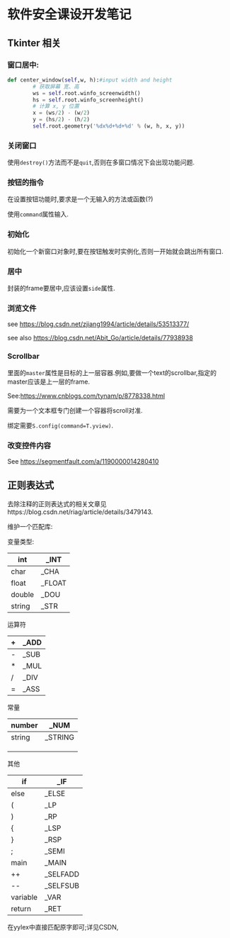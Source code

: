 # 软件安全课设开发笔记

## Tkinter 相关

### 窗口居中:

```python
def center_window(self,w, h):#input width and height
		# 获取屏幕 宽、高
		ws = self.root.winfo_screenwidth()
		hs = self.root.winfo_screenheight()
		# 计算 x, y 位置
		x = (ws/2) - (w/2)
		y = (hs/2) - (h/2)
		self.root.geometry('%dx%d+%d+%d' % (w, h, x, y))
```

### 关闭窗口

使用`destroy()`方法而不是`quit`,否则在多窗口情况下会出现功能问题.

### 按钮的指令

在设置按钮功能时,要求是一个无输入的方法或函数(?)

使用`command`属性输入.

### 初始化

初始化一个新窗口对象时,要在按钮触发时实例化,否则一开始就会跳出所有窗口.

### 居中

封装的frame要居中,应该设置`side`属性.

### 浏览文件

see https://blog.csdn.net/zjiang1994/article/details/53513377/

see also https://blog.csdn.net/Abit_Go/article/details/77938938

### Scrollbar

里面的`master`属性是目标的上一层容器.例如,要做一个text的scrollbar,指定的master应该是上一层的frame.

See:https://www.cnblogs.com/tynam/p/8778338.html

需要为一个文本框专门创建一个容器将scroll对准.

绑定需要`S.config(command=T.yview)`.

### 改变控件内容

See https://segmentfault.com/a/1190000014280410



## 正则表达式

去除注释的正则表达式的相关文章见https://blog.csdn.net/riag/article/details/3479143.



维护一个匹配库:

变量类型:

| int    | _INT   |
| ------ | ------ |
| char   | _CHA   |
| float  | _FLOAT |
| double | _DOU   |
| string | _STR   |

运算符

| +    | _ADD |
| ---- | ---- |
| -    | _SUB |
| *    | _MUL |
| /    | _DIV |
| =    | _ASS |

常量

| number | _NUM    |
| ------ | ------- |
| string | _STRING |
|        |         |
|        |         |
|        |         |

其他

| if       | _IF      |
| -------- | -------- |
| else     | _ELSE    |
| (        | _LP      |
| )        | _RP      |
| {        | _LSP     |
| }        | _RSP     |
| ;        | _SEMI    |
| main     | _MAIN    |
| ++       | _SELFADD |
| --       | _SELFSUB |
| variable | _VAR     |
| return   | _RET     |

在yylex中直接匹配原字即可;详见CSDN,

